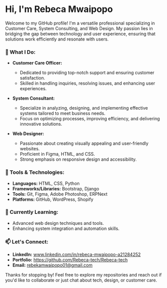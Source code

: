 # Hi, I'm Rebeca Mwaipopo

Welcome to my GitHub profile! I'm a versatile professional specializing in Customer Care, System Consulting, and Web Design.
My passion lies in bridging the gap between technology and user experience, ensuring that solutions work efficiently and resonate with users.

### 💼 What I Do:
- **Customer Care Officer:** 
  - Dedicated to providing top-notch support and ensuring customer satisfaction.
  - Skilled in handling inquiries, resolving issues, and enhancing user experiences.

- **System Consultant:**
  - Specialize in analyzing, designing, and implementing effective systems tailored to meet business needs.
  - Focus on optimizing processes, improving efficiency, and delivering innovative solutions.

- **Web Designer:**
  - Passionate about creating visually appealing and user-friendly websites.
  - Proficient in Figma, HTML, and CSS.
  - Strong emphasis on responsive design and accessibility.

### 🔧 Tools & Technologies:
- **Languages:** HTML, CSS, Python
- **Frameworks/Libraries:** Bootstrap, Django
- **Tools:** Git, Figma, Adobe Photoshop, ERPNext
- **Platforms:** GitHub, WordPress, Shopify

### 🌱 Currently Learning:
- Advanced web design techniques and tools.
- Enhancing system integration and automation skills.

### 📫 Let's Connect:
- **LinkedIn:** www.linkedin.com/in/rebeca-mwaipopo-a21284252
- **Portfolio:** https://github.com/Rebeca-tech/Rebeca-tech
- **Email:** rebekamwaipopo01@gmail.com

Thanks for stopping by! Feel free to explore my repositories and reach out if you'd like to collaborate or just chat about tech, design, or customer care.



